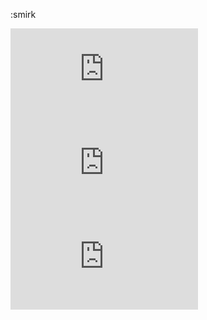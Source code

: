:smirk

![MySQL DATA](https://github.com/awesome33rabbit/mission/blob/master/DATA.md)
![RESTAPI](https://github.com/awesome33rabbit/mission/blob/master/RESTAPI.md)
![DEPLOYMENT](https://github.com/awesome33rabbit/mission/blob/master/DEPLOYMENT.md)
